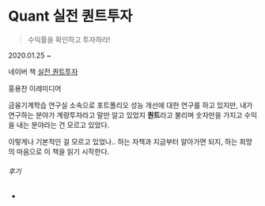 # Quant 실전 퀀트투자

> 수익률을 확인하고 투자하라!

2020.01.25 ~ 

네이버 책 [실전 퀀트투자](https://book.naver.com/bookdb/book_detail.nhn?bid=14436357) <br>

홍용찬
이레미디어

금융기계학습 연구실 소속으로 포트폴리오 성능 개선에 대한 연구를 하고 있지만, 
내가 연구하는 분야가 계량투자라고 말만 알고 있었지 **퀀트**라고 불리며 숫자만을 가지고 수익을 내는 분야라는 건 모르고 있었다.

이렇게나 기본적인 걸 모르고 있었나.. 하는 자책과 지금부터 알아가면 되지, 하는 희망의 마음으로 이 책을 읽기 시작한다.





###### 후기
- 
